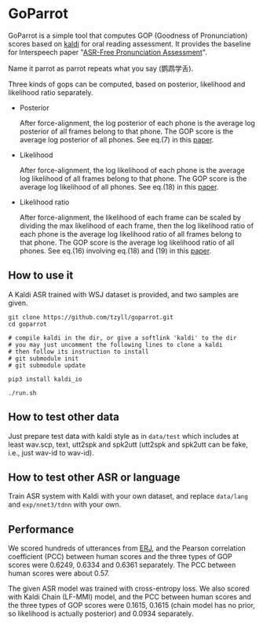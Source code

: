 # GoParrot
GoParrot is a simple tool that computes GOP (Goodness of Pronunciation) scores based on [kaldi](https://github.com/kaldi-asr/kaldi) for oral reading assessment.
It provides the baseline for Interspeech paper "[ASR-Free Pronunciation Assessment](https://arxiv.org/pdf/2005.11902.pdf)".

Name it parrot as parrot repeats what you say (鹦鹉学舌).

Three kinds of gops can be computed, based on posterior, likelihood and likelihood ratio separately.

- Posterior

  After force-alignment, the log posterior of each phone is the average log posterior of all frames belong to that phone. The GOP score is the average log posterior of all phones. See eq.(7) in this [paper](https://www.isca-speech.org/archive_v0/archive_papers/interspeech_2013/i13_1886.pdf).

- Likelihood

  After force-alignment, the log likelihood of each phone is the average log likelihood of all frames belong to that phone. The GOP score is the average log likelihood of all phones. See eq.(18) in this [paper](https://www.isca-speech.org/archive_v0/Interspeech_2018/pdfs/2138.pdf).

- Likelihood ratio

  After force-alignment, the likelihood of each frame can be scaled by dividing the max likelihood of each frame, then the log likelihood ratio of each phone is the average log likelihood ratio of all frames belong to that phone. The GOP score is the average log likelihood ratio of all phones. See eq.(16) involving eq.(18) and (19) in this [paper](https://www.isca-speech.org/archive_v0/Interspeech_2018/pdfs/2138.pdf).


## How to use it
A Kaldi ASR trained with WSJ dataset is provided, and two samples are given.

```
git clone https://github.com/tzyll/goparrot.git
cd goparrot

# compile kaldi in the dir, or give a softlink 'kaldi' to the dir
# you may just uncomment the following lines to clone a kaldi
# then follow its instruction to install
# git submodule init
# git submodule update

pip3 install kaldi_io

./run.sh
```

## How to test other data
Just prepare test data with kaldi style as in `data/test` which includes at least
wav.scp, text, utt2spk and spk2utt (utt2spk and spk2utt can be fake, i.e., just wav-id to wav-id).

## How to test other ASR or language
Train ASR system with Kaldi with your own dataset, and replace `data/lang` and `exp/nnet3/tdnn` with your own.


## Performance
We scored hundreds of utterances from [ERJ](https://www.gavo.t.u-tokyo.ac.jp/~mine/paper/PDF/2004/ICA_p557-560_t2004-4.pdf), and the Pearson correlation coefficient (PCC) between human scores and the three types of GOP scores were 0.6249, 0.6334 and 0.6361 separately. The PCC between human scores were about 0.57.

The given ASR model was trained with cross-entropy loss.
We also scored with Kaldi Chain (LF-MMI) model, and the PCC between human scores and the three types of GOP scores were 0.1615, 0.1615 (chain model has no prior, so likelihood is actually posterior) and 0.0934 separately.
